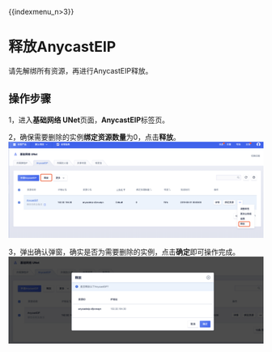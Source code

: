 {{indexmenu_n>3}}

# 释放AnycastEIP
请先解绑所有资源，再进行AnycastEIP释放。

## 操作步骤
1，进入**基础网络 UNet**页面，**AnycastEIP**标签页。

2，确保需要删除的实例**绑定资源数量**为0，点击**释放**。
![](/images/release01.png)

3，弹出确认弹窗，确实是否为需要删除的实例，点击**确定**即可操作完成。
![](/images/release02.png)

